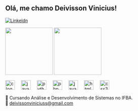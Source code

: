## Olá, me chamo Deivisson Vinicius!
[![Linkeldn](https://img.shields.io/badge/LinkedIn-0077B5?style=for-the-badge&logo=linkedin&logoColor=white)](https://www.linkedin.com/in/deivissonviniciuss)


<div>
  <img height="150em" src="https://github-readme-stats.vercel.app/api?username=deivissonviniciuss&show_icons=true&theme=dracula&include_all_commits=true&count_private=true&cache_seconds=60">
  <img height="150em" src="https://github-readme-stats.vercel.app/api/top-langs/?username=deivissonviniciuss&theme=dracula&hide_border=true&layout=compact&cache_seconds=60">
</div>

<p></p>
<div align="left">
  <img src="https://cdn.jsdelivr.net/gh/devicons/devicon/icons/c/c-original.svg" height="30" alt="c logo"  />
  <img width="12" />
  <img src="https://cdn.jsdelivr.net/gh/devicons/devicon/icons/java/java-original.svg" height="30" alt="java logo"  />
  <img width="12" />
  <img src="https://cdn.jsdelivr.net/gh/devicons/devicon/icons/python/python-original.svg" height="30" alt="python logo"  />
  <img width="12" />
  <img src="https://cdn.jsdelivr.net/gh/devicons/devicon/icons/php/php-original.svg" height="30" alt="php logo"  />
  <img width="12" />
  <img src="https://cdn.jsdelivr.net/gh/devicons/devicon/icons/javascript/javascript-original.svg" height="30" alt="javascript logo"  />
  <img width="12" />
  <img src="https://cdn.jsdelivr.net/gh/devicons/devicon/icons/html5/html5-original.svg" height="30" alt="html5 logo"  />
  <img width="12" />
  <img src="https://cdn.jsdelivr.net/gh/devicons/devicon/icons/css3/css3-original.svg" height="30" alt="css3 logo"  />
</div>

📖 Cursando Análise e Desenvolvimento de Sistemas no IFBA. 
<br/>
📧 deivissonviniciuss@gmail.com

###
